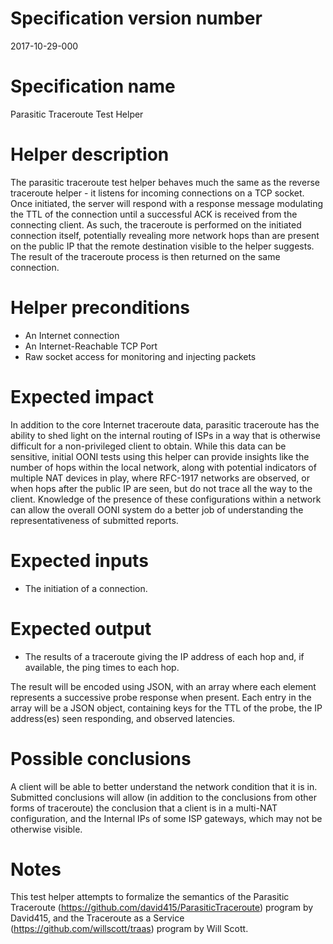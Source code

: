 # Specification version number

2017-10-29-000

# Specification name

Parasitic Traceroute Test Helper

# Helper description

The parasitic traceroute test helper behaves much the same as the reverse
traceroute helper - it listens for incoming connections on a TCP socket. Once
initiated, the server will respond with a response message modulating the
TTL of the connection until a successful ACK is received from the connecting
client. As such, the traceroute is performed on the initiated connection itself,
potentially revealing more network hops than are present on the public IP
that the remote destination visible to the helper suggests. The result of the
traceroute process is then returned on the same connection.

# Helper preconditions

 * An Internet connection
 * An Internet-Reachable TCP Port
 * Raw socket access for monitoring and injecting packets

# Expected impact

In addition to the core Internet traceroute data, parasitic traceroute has the
ability to shed light on the internal routing of ISPs in a way that is otherwise
difficult for a non-privileged client to obtain. While this data can be
sensitive, initial OONI tests using this helper can provide insights like the
number of hops within the local network, along with potential indicators of
multiple NAT devices in play, where RFC-1917 networks are observed, or when hops
after the public IP are seen, but do not trace all the way to the client.
Knowledge of the presence of these configurations within a network can allow
the overall OONI system do a better job of understanding the representativeness
of submitted reports.

# Expected inputs

 * The initiation of a connection.

# Expected output

 * The results of a traceroute giving the IP address of each hop and, if
   available, the ping times to each hop.

The result will be encoded using JSON, with an array where each element
represents a successive probe response when present. Each entry in the array
will be a JSON object, containing keys for the TTL of the probe, the IP
address(es) seen responding, and observed latencies.

# Possible conclusions

A client will be able to better understand the network condition that it is in.
Submitted conclusions will allow (in addition to the conclusions from other
forms of traceroute) the conclusion that a client is in a multi-NAT
configuration, and the Internal IPs of some ISP gateways, which may not be
otherwise visible.

# Notes

This test helper attempts to formalize the semantics of the Parasitic Traceroute
(https://github.com/david415/ParasiticTraceroute) program by David415, and the
Traceroute as a Service (https://github.com/willscott/traas) program by Will
Scott.
